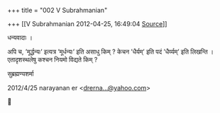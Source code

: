 +++
title = "002 V Subrahmanian"

+++
[[V Subrahmanian	2012-04-25, 16:49:04 [Source](https://groups.google.com/g/bvparishat/c/d8CjVHXR27s)]]



धन्यवादाः ।  
  
अपि च, ’मूर्द्धन्यः’ इत्यत्र ’मूर्धन्यः’ इति असाधु किम् ? केचन ’धैर्यम्’ इति पदं ’धैर्य्यम्’ इति लिखन्ति । एतादृशस्थलेषु कश्चन नियमो विद्यते किम् ?  

  
सुब्रह्मण्यशर्मा  
  
  

2012/4/25 narayanan er \<[drerna...@yahoo.com]()\>



